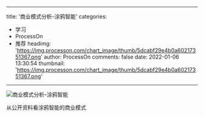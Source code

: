 
---
title: '商业模式分析-涂鸦智能'
categories: 
 - 学习
 - ProcessOn
 - 推荐
headimg: 'https://img.processon.com/chart_image/thumb/5dcabf29e4b0a60217351367.png'
author: ProcessOn
comments: false
date: 2022-01-06 13:30:54
thumbnail: 'https://img.processon.com/chart_image/thumb/5dcabf29e4b0a60217351367.png'
---

<div>   
<img class="thumb" alt="商业模式分析-涂鸦智能" src="https://img.processon.com/chart_image/thumb/5dcabf29e4b0a60217351367.png" referrerpolicy="no-referrer">
<p>从公开资料看涂鸦智能的商业模式</p>  
</div>
            